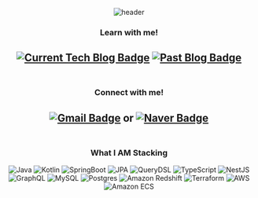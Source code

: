 <div align="center">

![header](https://capsule-render.vercel.app/api?type=cylinder&color=22272d&height=100&section=header&text=Good%20to%20see%20you!&fontSize=50&fontColor=e7e7e7)
<br>
  
### Learn with me!
[![Current Tech Blog Badge](http://img.shields.io/badge/Current%20Blog-34E0A1?style=flat-square&logo=Vimeo&logoColor=white&link=https://velog.io/@scg0007)](https://velog.io/@scg0007)
[![Past Blog Badge](http://img.shields.io/badge/Past%20Blog-dcffe4?style=flat-square&logo=Naver&link=https://blog.naver.com/spqjeks)](https://blog.naver.com/spqjeks)
<br>
<br>
---
  
### Connect with me!
[![Gmail Badge](https://img.shields.io/badge/Gmail-d14836?style=flat-square&logo=Gmail&logoColor=white&link=mailto:spqjeks@gmail.com)](mailto:spqjeks@gmail.com)
or
[![Naver Badge](https://img.shields.io/badge/Naver-dcffe4?style=flat-square&logo=Naver&link=mailto:spqjeks@naver.com)](mailto:spqjeks@naver.com)
<br>
<br>
---

### What I AM Stacking
![Java](https://img.shields.io/badge/Java-%23316192.svg?style=for-the-badge&logo=Java&logoColor=white)
![Kotlin](https://img.shields.io/badge/kotlin-%237F52FF.svg?style=for-the-badge&logo=kotlin&logoColor=white)
![SpringBoot](https://img.shields.io/badge/SpringBoot-%23316192.svg?style=for-the-badge&logo=SpringBoot&logoColor=white)
![JPA](https://img.shields.io/badge/JPA-%23316192.svg?style=for-the-badge&logo=JPA&logoColor=white)
![QueryDSL](https://img.shields.io/badge/QueryDSL-%23316192.svg?style=for-the-badge&logo=QueryDSL&logoColor=white)
![TypeScript](https://img.shields.io/badge/typescript-%23007ACC.svg?style=for-the-badge&logo=typescript&logoColor=white)
![NestJS](https://img.shields.io/badge/nestjs-%23E0234E.svg?style=for-the-badge&logo=nestjs&logoColor=white)
![GraphQL](https://img.shields.io/badge/-GraphQL-E10098?style=for-the-badge&logo=graphql&logoColor=white)
![MySQL](https://img.shields.io/badge/MySQL-%23316192.svg?style=for-the-badge&logo=MySQL&logoColor=white)
![Postgres](https://img.shields.io/badge/postgres-%23316192.svg?style=for-the-badge&logo=postgresql&logoColor=white)
![Amazon Redshift](https://img.shields.io/badge/Amazon%20Redshift-8C4FFF?style=for-the-badge&logo=Amazon%20Redshift&logoColor=white)
![Terraform](https://img.shields.io/badge/terraform-%235835CC.svg?style=for-the-badge&logo=terraform&logoColor=white)
![AWS](https://img.shields.io/badge/AWS-%23FF9900.svg?style=for-the-badge&logo=amazon-aws&logoColor=white)
![Amazon ECS](https://img.shields.io/badge/Amazon%20ECS-FF9900?style=for-the-badge&logo=Amazon%20ECS&logoColor=white)

</div>
